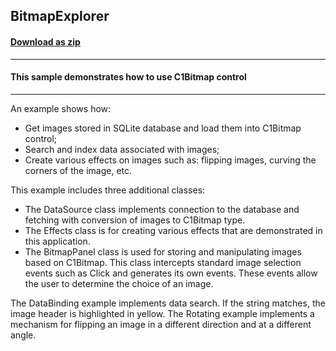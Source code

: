 ﻿## BitmapExplorer
#### [Download as zip](https://grapecity.github.io/DownGit/#/home?url=https://github.com/GrapeCity/ComponentOne-WinForms-Samples/tree/master/Core\Bitmap\CS\BitmapExplorer)
____
#### This sample demonstrates how to use C1Bitmap control
____
An example shows how:

* Get images stored in SQLite database and load them into C1Bitmap control;
* Search and index data associated with images;
* Create various effects on images such as: flipping images, curving the corners of the image, etc.

This example includes three additional classes:

* The DataSource class implements connection to the database and fetching with conversion of images to C1Bitmap type. 
* The Effects class is for creating various effects that are demonstrated in this application.
* The BitmapPanel class is used for storing and manipulating images based on C1Bitmap. This class intercepts standard image selection events such as Click and generates its own events. These events allow the user to determine the choice of an image.
    
The DataBinding example implements data search. If the string matches, the image header is highlighted in yellow.
The Rotating example implements a mechanism for flipping an image in a different direction and at a different angle.
